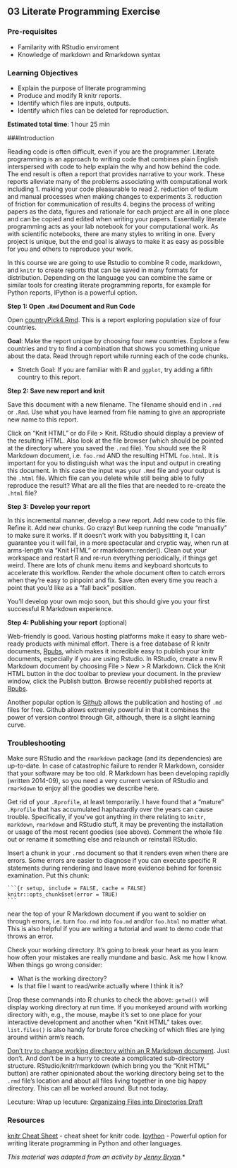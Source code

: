 ## 03 Literate Programming Exercise

### Pre-requisites
- Familarity with RStudio enviroment
- Knowledge of markdown and Rmarkdown syntax

### Learning Objectives

- Explain the purpose of literate programming
- Produce and modify R knitr reports.
- Identify which files are inputs, outputs.
- Identify which files can be deleted for reproduction. 

**Estimated total time**: 1 hour 25 min

###Introduction

Reading code is often difficult, even if you are the programmer. Literate programming is an approach to writing code that combines plain English interspersed with code to help explain the why and how behind the code.  The  end result is often a report that provides narrative to your work. These reports alleviate many of the problems associating with computational work including 1. making your code pleasurable to read  2. reduction of tedium and manual processes when making changes to experiments 3. reduction of friction for communication of results 4. begins the process of writing papers as the data, figures and rationale for each project are all in one place and can be copied and edited when writing your papers.  Essentially literate programming acts as your lab notebook for your computational work. As with scientific notebooks, there are many styles to writing in one.  Every project is unique, but the end goal is always to make it as easy as possible for you and others to reproduce your work. 

In this course we are going to use Rstudio to combine R code, markdown, and `knitr` to create reports that can be saved in many formats for distribution.  Depending on the language you can combine the same or similar tools for creating literate programming reports, for example for Python reports, IPython is a powerful option. 

**Step 1: Open `.Rmd` Document and Run Code**

Open [countryPick4.Rmd](https://github.com/Reproducible-Science-Curriculum/rr-organization1/blob/master/files/03-literate-programming-activity/countryPick4.rmd).  This is a report exploring population size of four countries.  

**Goal**: Make the report unique by choosing four new countries.  Explore a few countries and try to find a combination that shows you something unique about the data. Read through report while running each of the code chunks. 

 * Stretch Goal: If you are familiar with R and `ggplot`, try adding a fifth country to this report. 

**Step 2: Save new report and knit**

Save this document with a new filename. The filename should end in `.rmd `or `.Rmd`.  Use what you have learned from file naming to give an appropriate new name to this report. 

Click on “Knit HTML” or do File > Knit. RStudio should display a preview of the resulting HTML. Also look at the file browser (which should be pointed at the directory where you saved the `.rmd` file). You should see the R Markdown document, i.e. `foo.rmd` AND the resulting HTML `foo.html`.  It is important for you to distinguish what was the input and output in creating this document. In this case the input was your `.Rmd` file and your output is the `.html` file.  Which file can you delete while still being able to fully reproduce the result?  What are all the files that are needed to re-create the `.html` file? 

**Step 3: Develop your report**

In this incremental manner, develop a new report. Add new code to this file.  Refine it. Add new chunks. Go crazy! But keep running the code “manually” to make sure it works. If it doesn't work with you babysitting it, I can guarantee you it will fail, in a more spectacular and cryptic way, when run at arms-length via “Knit HTML” or rmarkdown::render(). Clean out your workspace and restart R and re-run everything periodically, if things get weird. There are lots of chunk menu items and keyboard shortcuts to accelerate this workflow. Render the whole document often to catch errors when they’re easy to pinpoint and fix. Save often every time you reach a point that you’d like as a “fall back” position.

You’ll develop your own mojo soon, but this should give you your first successful R Markdown experience.

**Step 4: Publishing your report** (optional)

Web-friendly is good. Various hosting platforms make it easy to share web- ready products with minimal effort. There is a free database of R knitr documents, [Rpubs](http://rpubs.com/), which makes it incredible easy to publish your knitr documents, especially if you are using Rstudio.  In RStudio, create a new R Markdown document by choosing File > New > R Markdown.
Click the Knit HTML button in the doc toolbar to preview your document. In the preview window, click the Publish button. Browse recently published reports at [Rpubs](http://rpubs.com/).

Another popular option is [Github](http://github.com) allows the publication and hosting of `.md` files for free. Github allows extremely powerful in that it combines the power of version control through Git, although, there is a slight learning curve.

### Troubleshooting 

Make sure RStudio and the `rmarkdown` package (and its dependencies) are up-to-date. In case of catastrophic failure to render R Markdown, consider that your software may be too old. R Markdown has been developing rapidly (written 2014-09), so you need a very current version of RStudio and `rmarkdown` to enjoy all the goodies we describe here.

Get rid of your `.Rprofile`, at least temporarily. I have found that a “mature” `.Rprofile` that has accumulated haphazardly over the years can cause trouble. Specifically, if you’ve got anything in there relating to `knitr`, `markdown`, `rmarkdown` and RStudio stuff, it may be preventing the installation or usage of the most recent goodies (see above). Comment the whole file out or rename it something else and relaunch or reinstall RStudio.

Insert a chunk in your `.rmd` document so that it renders even when there are errors. Some errors are easier to diagnose if you can execute specific R statements during rendering and leave more evidence behind for forensic examination. Put this chunk:

    ```{r setup, include = FALSE, cache = FALSE}
    knitr::opts_chunk$set(error = TRUE)
    ```

near the top of your R Markdown document if you want to soldier on through errors, i.e. turn `foo.rmd` into `foo.md` and/or `foo.html` no matter what. This is also helpful if you are writing a tutorial and want to demo code that throws an error.

Check your working directory. It’s going to break your heart as you learn how often your mistakes are really mundane and basic. Ask me how I know. When things go wrong consider:

*  What is the working directory?
*  Is that file I want to read/write actually where I think it is?

Drop these commands into R chunks to check the above: `getwd()` will display working directory at run time. If you monkeyed around with working directory with, e.g., the mouse, maybe it’s set to one place for your interactive development and another when “Knit HTML” takes over. `list.files()` is also handy for brute force checking of which files are lying around within arm’s reach.

[Don’t try to change working directory within an R Markdown document](https://github.com/yihui/knitr/blob/master/FAQ.md). Just don’t. And don’t be in a hurry to create a complicated sub-directory structure. RStudio/knitr/rmarkdown (which bring you the “Knit HTML” button) are rather opinionated about the working directory being set to the `.rmd` file’s location and about all files living together in one big happy directory. This can all be worked around. But not today.

Lecuture: Wrap up lecuture: [Organizaing Files into Directories Draft](https://github.com/jennybc/organization-and-naming/tree/master/organization)

### Resources

[knitr Cheat Sheet](http://cran.r-project.org/web/packages/knitr/vignettes/knitr-refcard.pdf) - cheat sheet for knitr code.
[Ipython](http://ipython.org/notebook.html) - Powerful option for writing literate programming in Python and other languages.

*This material was adapted from an activity by [Jenny Bryan](http://stat545-ubc.github.io/block007_first-use-rmarkdown.html).**
